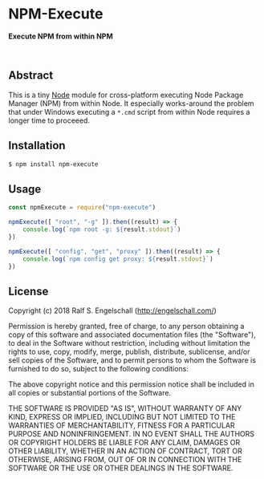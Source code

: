 
NPM-Execute
===========

**Execute NPM from within NPM**

<p/>
<img src="https://nodei.co/npm/npm-execute.png?downloads=true&stars=true" alt=""/>

<p/>
<img src="https://david-dm.org/rse/npm-execute.png" alt=""/>

Abstract
--------

This is a tiny [Node](https://nodejs.org/) module for cross-platform
executing Node Package Manager (NPM) from within Node. It especially
works-around the problem that under Windows executing a `*.cmd` script
from within Node requires a longer time to proceeed.

Installation
------------

```sh
$ npm install npm-execute
```

Usage
-----

```js
const npmExecute = require("npm-execute")

npmExecute([ "root", "-g" ]).then((result) => {
    console.log(`npm root -g: ${result.stdout}`)
})

npmExecute([ "config", "get", "proxy" ]).then((result) => {
    console.log(`npm config get proxy: ${result.stdout}`)
})
```

License
-------

Copyright (c) 2018 Ralf S. Engelschall (http://engelschall.com/)

Permission is hereby granted, free of charge, to any person obtaining
a copy of this software and associated documentation files (the
"Software"), to deal in the Software without restriction, including
without limitation the rights to use, copy, modify, merge, publish,
distribute, sublicense, and/or sell copies of the Software, and to
permit persons to whom the Software is furnished to do so, subject to
the following conditions:

The above copyright notice and this permission notice shall be included
in all copies or substantial portions of the Software.

THE SOFTWARE IS PROVIDED "AS IS", WITHOUT WARRANTY OF ANY KIND,
EXPRESS OR IMPLIED, INCLUDING BUT NOT LIMITED TO THE WARRANTIES OF
MERCHANTABILITY, FITNESS FOR A PARTICULAR PURPOSE AND NONINFRINGEMENT.
IN NO EVENT SHALL THE AUTHORS OR COPYRIGHT HOLDERS BE LIABLE FOR ANY
CLAIM, DAMAGES OR OTHER LIABILITY, WHETHER IN AN ACTION OF CONTRACT,
TORT OR OTHERWISE, ARISING FROM, OUT OF OR IN CONNECTION WITH THE
SOFTWARE OR THE USE OR OTHER DEALINGS IN THE SOFTWARE.


